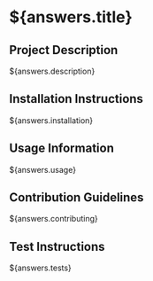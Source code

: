 # ${answers.title}

## Project Description
${answers.description}

## Installation Instructions
${answers.installation}

## Usage Information
${answers.usage}

## Contribution Guidelines
${answers.contributing}

## Test Instructions
${answers.tests}